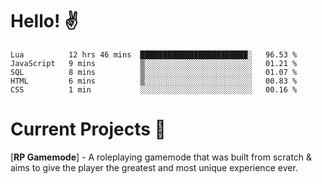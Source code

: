 # Hello! ✌️

<!--START_SECTION:waka-->
```text
Lua          12 hrs 46 mins  ████████████████████████░   96.53 % 
JavaScript   9 mins          ▒░░░░░░░░░░░░░░░░░░░░░░░░   01.21 % 
SQL          8 mins          ▒░░░░░░░░░░░░░░░░░░░░░░░░   01.07 % 
HTML         6 mins          ▒░░░░░░░░░░░░░░░░░░░░░░░░   00.83 % 
CSS          1 min           ░░░░░░░░░░░░░░░░░░░░░░░░░   00.16 % 
```
<!--END_SECTION:waka-->

# Current Projects 🎨
[**RP Gamemode**] - A roleplaying gamemode that was built from scratch & aims to give the player the greatest and most unique experience ever.
